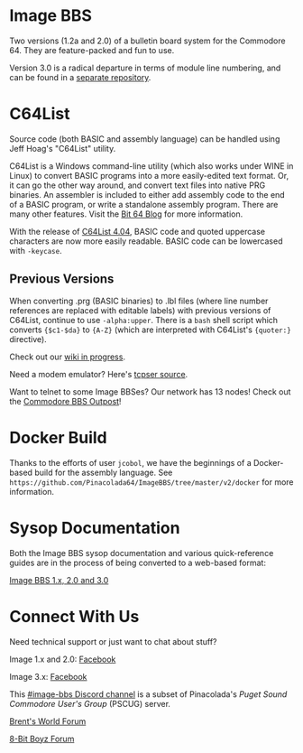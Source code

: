 # Image BBS
Two versions (1.2a and 2.0) of a bulletin board system for the Commodore 64.
They are feature-packed and fun to use.

Version 3.0 is a radical departure in terms of module line numbering, and can be found in a [separate repository](https://github.com/Pinacolada64/ImageBBS3).

# C64List

Source code (both BASIC and assembly language) can be handled using Jeff Hoag's "C64List" utility.

C64List is a Windows command-line utility (which also works under WINE in Linux) to convert BASIC programs into a more easily-edited text format.
Or, it can go the other way around, and convert text files into native PRG binaries.
An assembler is included to either add assembly code to the end of a BASIC program, or write a standalone assembly program. There are many other features.
Visit the [Bit 64 Blog](http://commodoreserver.com/BlogView.asp?BID=620460DB83BF4CC1AE7FEF4E9AB4A228) for more information.

With the release of [C64List 4.04](http://facebook.com/groups/c64listgroup), BASIC code and quoted uppercase characters are now more easily readable.
BASIC code can be lowercased with `-keycase`.

## Previous Versions
When converting .prg (BASIC binaries) to .lbl files (where line number references are replaced with editable labels) with previous versions of C64List, continue to use `-alpha:upper`.
There is a `bash` shell script which converts `{$c1-$da}` to `{A-Z}` (which are interpreted with C64List's `{quoter:}` directive).

Check out our [wiki in progress](https://github.com/Pinacolada64/ImageBBS/wiki).

Need a modem emulator? Here's [tcpser source](https://github.com/go4retro/tcpser).

Want to telnet to some Image BBSes? Our network has 13 nodes! Check out the [Commodore BBS Outpost](http://cbbsoutpost.servebbs.com/index.php)!

# Docker Build

Thanks to the efforts of user `jcobol`, we have the beginnings of a Docker-based build for the assembly language.
See `https://github.com/Pinacolada64/ImageBBS/tree/master/v2/docker` for more information.

# Sysop Documentation

Both the Image BBS sysop documentation and various quick-reference guides are in the process of being converted to a web-based format:

[Image BBS 1.x, 2.0 and 3.0](https://pinacolada64.github.io/ImageBBS3-docs.github.io/)

# Connect With Us

Need technical support or just want to chat about stuff?

Image 1.x and 2.0: [Facebook](https://www.facebook.com/groups/141819789446)

Image 3.x: [Facebook](https://www.facebook.com/groups/1645970598934549)

This [#image-bbs Discord channel](https://discord.com/channels/775490546943787019/775979830612197377) is a subset of Pinacolada's _Puget Sound Commodore User's Group_ (PSCUG) server.

[Brent's World Forum](http://www.catracing.org/hendrb/forum/viewforum.php?f=33&sid=8da74b60ce741513760a3a38b03a7897)

[8-Bit Boyz Forum](https://8bitboyz.com/messageboards/)

